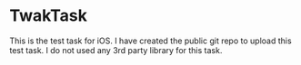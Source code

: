 # TwakTask
This is the test task for iOS. I have created the public git repo to upload this test task.
I do not used any 3rd party library for this task.